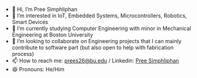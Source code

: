 - 👋 Hi, I’m Pree Simphliphan
- 👀 I’m interested in IoT, Embedded Systems, Microcontrollers, Robotics, Smart Devices
- 🌱 I’m currently studying Computer Engineering with minor in Mechanical Engineering at Boston University
- 💞️ I’m looking to collaborate on Engineering projects that I can mainly contribute to software part (but also open to help with fabrication process)
- 📫 How to reach me: prees26@bu.edu / Linkedin: [Pree Simphliphan](https://www.linkedin.com/in/pree-simphliphan/)
- 😄 Pronouns: He/Him

<!---
preespp/preespp is a ✨ special ✨ repository because its `README.md` (this file) appears on your GitHub profile.
You can click the Preview link to take a look at your changes.
--->
